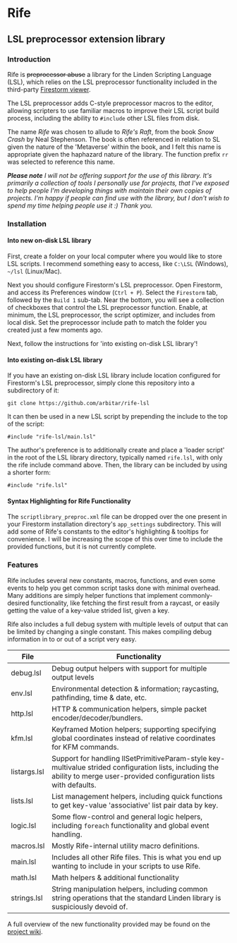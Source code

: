 # Rife
## LSL preprocessor extension library

### Introduction

Rife is ~~preprocessor abuse~~ a library for the Linden Scripting Language (LSL), which relies on the LSL preprocessor functionality included in the third-party [Firestorm viewer](http://www.firestormviewer.org/).

The LSL preprocessor adds C-style preprocessor macros to the editor, allowing scripters to use familiar macros to improve their LSL script build process, including the ability to `#include` other LSL files from disk.

The name *Rife* was chosen to allude to *Rife's Raft*, from the book *Snow Crash* by Neal Stephenson. The book is often referenced in relation to SL given the nature of the 'Metaverse' within the book, and I felt this name is appropriate given the haphazard nature of the library. The function prefix `rr` was selected to reference this name.

***Please note*** *I will not be offering support for the use of this library. It's primarily a collection of tools I personally use for projects, that I've exposed to help people I'm developing things with maintain their own copies of projects. I'm happy if people can find use with the library, but I don't wish to spend my time helping people use it :) Thank you.*

### Installation

#### Into new on-disk LSL library

First, create a folder on your local computer where you would like to store LSL scripts. I recommend something easy to access, like `C:\LSL` (Windows), `~/lsl` (Linux/Mac).

Next you should configure Firestorm's LSL preprocessor. Open Firestorm, and access its Preferences window (`Ctrl + P`). Select the `Firestorm` tab, followed by the `Build 1` sub-tab. Near the bottom, you will see a collection of checkboxes that control the LSL preprocessor function. Enable, at minimum, the LSL preprocessor, the script optimizer, and includes from local disk. Set the preprocessor include path to match the folder you created just a few moments ago.

Next, follow the instructions for 'into existing on-disk LSL library'!

#### Into existing on-disk LSL library

If you have an existing on-disk LSL library include location configured for Firestorm's LSL preprocessor, simply clone this repository into a subdirectory of it:

`git clone https://github.com/arbitar/rife-lsl`

It can then be used in a new LSL script by prepending the include to the top of the script:

`#include "rife-lsl/main.lsl"`

The author's preference is to additionally create and place a 'loader script' in the root of the LSL library directory, typically named `rife.lsl`, with only the rife include command above. Then, the library can be included by using a shorter form:

`#include "rife.lsl"`

#### Syntax Highlighting for Rife Functionality

The `scriptlibrary_preproc.xml` file can be dropped over the one present in your Firestorm installation directory's `app_settings` subdirectory. This will add some of Rife's constants to the editor's highlighting & tooltips for convenience. I will be increasing the scope of this over time to include the provided functions, but it is not currently complete.

### Features

Rife includes several new constants, macros, functions, and even some events to help you get common script tasks done with minimal overhead. Many additions are simply helper functions that implement commonly-desired functionality, like fetching the first result from a raycast, or easily getting the value of a key-value strided list, given a key.

Rife also includes a full debug system with multiple levels of output that can be limited by changing a single constant. This makes compiling debug information in to or out of a script very easy.

File | Functionality
--- | ---
debug.lsl | Debug output helpers with support for multiple output levels
env.lsl | Environmental detection & information; raycasting, pathfinding, time & date, etc.
http.lsl | HTTP & communication helpers, simple packet encoder/decoder/bundlers.
kfm.lsl | Keyframed Motion helpers; supporting specifying global coordinates instead of relative coordinates for KFM commands.
listargs.lsl | Support for handling llSetPrimitiveParam-style key-multivalue strided configuration lists, including the ability to merge user-provided configuration lists with defaults.
lists.lsl | List management helpers, including quick functions to get key-value 'associative' list pair data by key.
logic.lsl | Some flow-control and general logic helpers, including `foreach` functionality and global event handling.
macros.lsl | Mostly Rife-internal utility macro definitions.
main.lsl | Includes all other Rife files. This is what you end up wanting to include in your scripts to use Rife.
math.lsl | Math helpers & additional functionality
strings.lsl | String manipulation helpers, including common string operations that the standard Linden library is suspiciously devoid of.

A full overview of the new functionality provided may be found on the [project wiki](https://github.com/arbitar/rife-lsl/wiki).